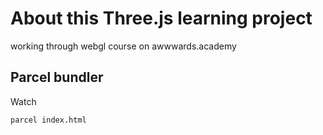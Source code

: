 # About this Three.js learning project
working through webgl course on awwwards.academy

## Parcel bundler

Watch

```
parcel index.html
```